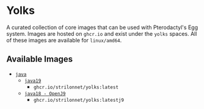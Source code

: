 # Yolks

A curated collection of core images that can be used with Pterodactyl's Egg system.
Images are hosted on `ghcr.io` and exist under the `yolks` spaces.
All of these images are available for `linux/amd64`.


## Available Images
* [`java`](https://github.com/StrilonNET/agde_yolks/tree/main/java)
  * [`java19`](https://github.com/StrilonNET/docker-images/tree/main/java/latest)
      * `ghcr.io/strilonnet/yolks:latest`
  * [`java18 - OpenJ9`](https://github.com/StrilonNET/docker-images/tree/main/java/latestj9)
    * `ghcr.io/strilonnet/yolks:latestj9`
